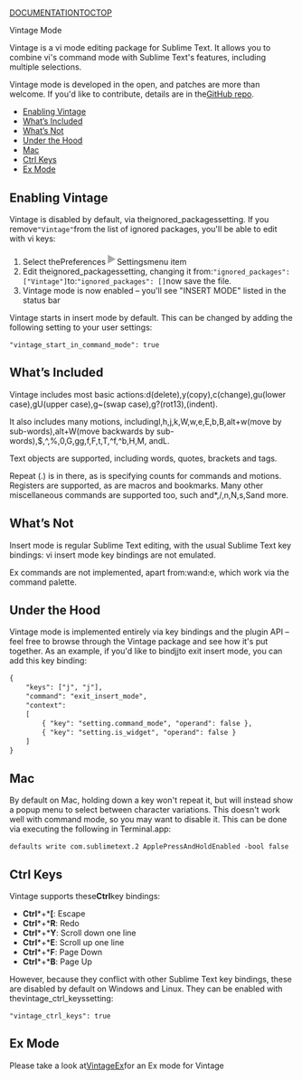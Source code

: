# 

[DOCUMENTATION](index)[TOC](vintage#toc)[TOP](vintage#)

Vintage Mode

Vintage is a vi mode editing package for Sublime Text. It allows you to combine vi's command mode with Sublime Text's features, including multiple selections.

Vintage mode is developed in the open, and patches are more than welcome. If you'd like to contribute, details are in the[GitHub repo](https://github.com/sublimehq/Vintage).

*   [Enabling Vintage](vintage#enabling_vintage)
*   [What’s Included](vintage#included)
*   [What’s Not](vintage#not_included)
*   [Under the Hood](vintage#under_the_hood)
*   [Mac](vintage#mac)
*   [Ctrl Keys](vintage#ctrl_keys)
*   [Ex Mode](vintage#ex_mode)

## Enabling Vintage

Vintage is disabled by default, via theignored\_packagessetting. If you remove`"Vintage"`from the list of ignored packages, you'll be able to edit with vi keys:

1.  Select thePreferences![▶](images/right.svg)Settingsmenu item
2.  Edit theignored\_packagessetting, changing it from:`"ignored_packages": ["Vintage"]`to:`"ignored_packages": []`now save the file.
3.  Vintage mode is now enabled – you'll see "INSERT MODE" listed in the status bar

Vintage starts in insert mode by default. This can be changed by adding the following setting to your user settings:

~~~
"vintage_start_in_command_mode": true
~~~

## What’s Included

Vintage includes most basic actions:d(delete),y(copy),c(change),gu(lower case),gU(upper case),g~(swap case),g?(rot13),(indent).

It also includes many motions, includingl,h,j,k,W,w,e,E,b,B,alt+w(move by sub-words),alt+W(move backwards by sub-words),$,^,%,0,G,gg,f,F,t,T,^f,^b,H,M, andL.

Text objects are supported, including words, quotes, brackets and tags.

Repeat (.) is in there, as is specifying counts for commands and motions. Registers are supported, as are macros and bookmarks. Many other miscellaneous commands are supported too, such and\*,/,n,N,s,Sand more.

## What’s Not

Insert mode is regular Sublime Text editing, with the usual Sublime Text key bindings: vi insert mode key bindings are not emulated.

Ex commands are not implemented, apart from:wand:e, which work via the command palette.

## Under the Hood

Vintage mode is implemented entirely via key bindings and the plugin API – feel free to browse through the Vintage package and see how it's put together. As an example, if you'd like to bindjjto exit insert mode, you can add this key binding:

~~~
{
    "keys": ["j", "j"],
    "command": "exit_insert_mode",
    "context":
    [
        { "key": "setting.command_mode", "operand": false },
        { "key": "setting.is_widget", "operand": false }
    ]
}

~~~

## Mac

By default on Mac, holding down a key won't repeat it, but will instead show a popup menu to select between character variations. This doesn't work well with command mode, so you may want to disable it. This can be done via executing the following in Terminal.app:

~~~
defaults write com.sublimetext.2 ApplePressAndHoldEnabled -bool false
~~~

## Ctrl Keys

Vintage supports these**Ctrl**key bindings:

*   **Ctrl***+***\[**: Escape
*   **Ctrl***+***R**: Redo
*   **Ctrl***+***Y**: Scroll down one line
*   **Ctrl***+***E**: Scroll up one line
*   **Ctrl***+***F**: Page Down
*   **Ctrl***+***B**: Page Up

However, because they conflict with other Sublime Text key bindings, these are disabled by default on Windows and Linux. They can be enabled with thevintage\_ctrl\_keyssetting:

~~~
"vintage_ctrl_keys": true
~~~

## Ex Mode

Please take a look at[VintageEx](https://github.com/SublimeText/VintageEx)for an Ex mode for Vintage